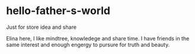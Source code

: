# hello-father-s-world
Just for store idea and share

Elina here, I like mindtree, knowledege and share time.
I have friends in the same interest and enough engergy to pursure for truth and beauty.
